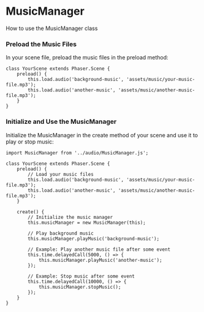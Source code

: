 # MusicManager

How to use the MusicManager class

### Preload the Music Files
In your scene file, preload the music files in the preload method:

```
class YourScene extends Phaser.Scene {
    preload() {
        this.load.audio('background-music', 'assets/music/your-music-file.mp3');
        this.load.audio('another-music', 'assets/music/another-music-file.mp3');
    }
}

```

### Initialize and Use the MusicManager
Initialize the MusicManager in the create method of your scene and use it to play or stop music:

```
import MusicManager from '../audio/MusicManager.js';

class YourScene extends Phaser.Scene {
    preload() {
        // Load your music files
        this.load.audio('background-music', 'assets/music/your-music-file.mp3');
        this.load.audio('another-music', 'assets/music/another-music-file.mp3');
    }

    create() {
        // Initialize the music manager
        this.musicManager = new MusicManager(this);

        // Play background music
        this.musicManager.playMusic('background-music');

        // Example: Play another music file after some event
        this.time.delayedCall(5000, () => {
            this.musicManager.playMusic('another-music');
        });

        // Example: Stop music after some event
        this.time.delayedCall(10000, () => {
            this.musicManager.stopMusic();
        });
    }
}
```
